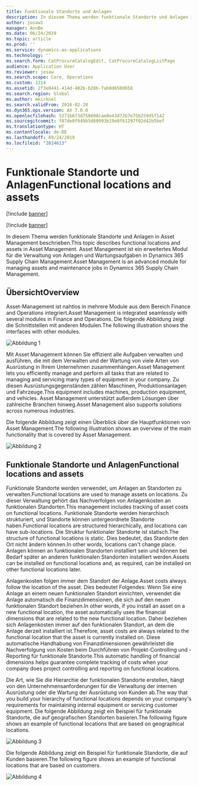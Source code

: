 ```yaml
---
title: Funktionale Standorte und Anlagen
description: In diesem Thema werden funktionale Standorte und Anlagen in Asset Management beschrieben. Asset Management ist ein erweitertes Modul für die Verwaltung von Anlagen und Wartungsaufgaben in Dynamics 365 Supply Chain Management.
author: josaw1
manager: AnnBe
ms.date: 06/24/2019
ms.topic: article
ms.prod: ''
ms.service: dynamics-ax-applications
ms.technology: ''
ms.search.form: CatProcureCatalogEdit, CatProcureCatalogListPage
audience: Application User
ms.reviewer: josaw
ms.search.scope: Core, Operations
ms.custom: 2214
ms.assetid: 2f3e0441-414d-402b-b28b-7ab0d650d658
ms.search.region: Global
ms.author: mkirknel
ms.search.validFrom: 2016-02-28
ms.dyn365.ops.version: AX 7.0.0
ms.openlocfilehash: 5271b673d758608cae8e43d72b7e75b259d5f142
ms.sourcegitcommit: f87de0f949b5d60993b19e0f61297f02d42b5bef
ms.translationtype: HT
ms.contentlocale: de-DE
ms.lasthandoff: 09/24/2019
ms.locfileid: "2024613"
---
```

# <a name="functional-locations-and-assets"></a><span data-ttu-id="25bc0-104">Funktionale Standorte und Anlagen</span><span class="sxs-lookup"><span data-stu-id="25bc0-104">Functional locations and assets</span></span>

[!include [banner](../../includes/banner.md)]

[!include [banner](../../includes/preview-banner.md)]

<span data-ttu-id="25bc0-105">In diesem Thema werden funktionale Standorte und Anlagen in Asset Management beschrieben.</span><span class="sxs-lookup"><span data-stu-id="25bc0-105">This topic describes functional locations and assets in Asset Management.</span></span> <span data-ttu-id="25bc0-106">Asset Management ist ein erweitertes Modul für die Verwaltung von Anlagen und Wartungsaufgaben in Dynamics 365 Supply Chain Management.</span><span class="sxs-lookup"><span data-stu-id="25bc0-106">Asset Management is an advanced module for managing assets and maintenance jobs in Dynamics 365 Supply Chain Management.</span></span>

## <a name="overview"></a><span data-ttu-id="25bc0-107">Übersicht</span><span class="sxs-lookup"><span data-stu-id="25bc0-107">Overview</span></span>

<span data-ttu-id="25bc0-108">Asset-Management ist nahtlos in mehrere Module aus dem Bereich Finance and Operations integriert.</span><span class="sxs-lookup"><span data-stu-id="25bc0-108">Asset Management is integrated seamlessly with several modules in Finance and Operations.</span></span> <span data-ttu-id="25bc0-109">Die folgende Abbildung zeigt die Schnittstellen mit anderen Modulen.</span><span class="sxs-lookup"><span data-stu-id="25bc0-109">The following illustration shows the interfaces with other modules.</span></span>

![Abbildung 1](media/01-overview-image.png)

<span data-ttu-id="25bc0-111">Mit Asset Management können Sie effizient alle Aufgaben verwalten und ausführen, die mit dem Verwalten und der Wartung von viele Arten von Ausrüstung in Ihrem Unternehmen zusammenhängen.</span><span class="sxs-lookup"><span data-stu-id="25bc0-111">Asset Management lets you efficiently manage and perform all tasks that are related to managing and servicing many types of equipment in your company.</span></span> <span data-ttu-id="25bc0-112">Zu diesen Ausrüstungsgegenständen zählen Maschinen, Produktionsanlagen und Fahrzeuge.</span><span class="sxs-lookup"><span data-stu-id="25bc0-112">This equipment includes machines, production equipment, and vehicles.</span></span> <span data-ttu-id="25bc0-113">Asset Management unterstützt außerdem Lösungen über zahlreiche Branchen hinweg.</span><span class="sxs-lookup"><span data-stu-id="25bc0-113">Asset Management also supports solutions across numerous industries.</span></span>

<span data-ttu-id="25bc0-114">Die folgende Abbildung zeigt einen Überblick über die Hauptfunktionen von Asset Management.</span><span class="sxs-lookup"><span data-stu-id="25bc0-114">The following illustration shows an overview of the main functionality that is covered by Asset Management.</span></span>

![Abbildung 2](media/02-overview-image.png)

## <a name="functional-locations-and-assets"></a><span data-ttu-id="25bc0-116">Funktionale Standorte und Anlagen</span><span class="sxs-lookup"><span data-stu-id="25bc0-116">Functional locations and assets</span></span>

<span data-ttu-id="25bc0-117">Funktionale Standorte werden verwendet, um Anlagen an Standorten zu verwalten.</span><span class="sxs-lookup"><span data-stu-id="25bc0-117">Functional locations are used to manage assets on locations.</span></span> <span data-ttu-id="25bc0-118">Zu dieser Verwaltung gehört das Nachverfolgen von Anlagenkosten an funktionalen Standorten.</span><span class="sxs-lookup"><span data-stu-id="25bc0-118">This management includes tracking of asset costs on functional locations.</span></span> <span data-ttu-id="25bc0-119">Funktionale Standorte werden hierarchisch strukturiert, und Standorte können untergeordnete Standorte haben.</span><span class="sxs-lookup"><span data-stu-id="25bc0-119">Functional locations are structured hierarchically, and locations can have sub-locations.</span></span> <span data-ttu-id="25bc0-120">Die Struktur funktionaler Standorte ist statisch.</span><span class="sxs-lookup"><span data-stu-id="25bc0-120">The structure of functional locations is static.</span></span> <span data-ttu-id="25bc0-121">Dies bedeutet, das Standorte den Ort nicht ändern können.</span><span class="sxs-lookup"><span data-stu-id="25bc0-121">In other words, locations can't change place.</span></span> <span data-ttu-id="25bc0-122">Anlagen können an funktionalen Standorten installiert sein und können bei Bedarf später an anderen funktionalen Standorten installiert werden.</span><span class="sxs-lookup"><span data-stu-id="25bc0-122">Assets can be installed on functional locations and, as required, can be installed on other functional locations later.</span></span>

<span data-ttu-id="25bc0-123">Anlagenkosten folgen immer dem Standort der Anlage.</span><span class="sxs-lookup"><span data-stu-id="25bc0-123">Asset costs always follow the location of the asset.</span></span> <span data-ttu-id="25bc0-124">Dies bedeutet Folgendes: Wenn Sie eine Anlage an einem neuen funktionalen Standort einrichten, verwendet die Anlage automatisch die Finanzdimensionen, die sich auf den neuen funktionalen Standort beziehen.</span><span class="sxs-lookup"><span data-stu-id="25bc0-124">In other words, if you install an asset on a new functional location, the asset automatically uses the financial dimensions that are related to the new functional location.</span></span> <span data-ttu-id="25bc0-125">Daher beziehen sich Anlagenkosten immer auf den funktionalen Standort, an dem die Anlage derzeit installiert ist.</span><span class="sxs-lookup"><span data-stu-id="25bc0-125">Therefore, asset costs are always related to the functional location that the asset is  currently installed on.</span></span> <span data-ttu-id="25bc0-126">Diese automatische Handhabung von Finanzdimensionen gewährleistet die Nachverfolgung von Kosten beim Durchführen von Projekt-Controlling und -Reporting für funktionale Standorte.</span><span class="sxs-lookup"><span data-stu-id="25bc0-126">This automatic handling of financial dimensions helps guarantee complete tracking of costs when your company does project controlling and reporting on functional locations.</span></span>

<span data-ttu-id="25bc0-127">Die Art, wie Sie die Hierarchie der funktionalen Standorte erstellen, hängt von den Unternehmensanforderungen für die Verwaltung der internen Ausrüstung oder die Wartung der Ausrüstung von Kunden ab.</span><span class="sxs-lookup"><span data-stu-id="25bc0-127">The way that you build your hierarchy of functional locations depends on your company's requirements for maintaining internal equipment or servicing customer equipment.</span></span> <span data-ttu-id="25bc0-128">Die folgende Abbildung zeigt ein Beispiel für funktionale Standorte, die auf geografischen Standorten basieren.</span><span class="sxs-lookup"><span data-stu-id="25bc0-128">The following figure shows an example of functional locations that are based on geographical locations.</span></span>

![Abbildung 3](media/03-overview-image.png)

<span data-ttu-id="25bc0-130">Die folgende Abbildung zeigt ein Beispiel für funktionale Standorte, die auf Kunden basieren.</span><span class="sxs-lookup"><span data-stu-id="25bc0-130">The following figure shows an example of functional locations that are based on customers.</span></span>

![Abbildung 4](media/04-overview-image.png)
